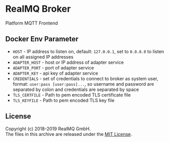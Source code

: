 # RealMQ Broker
Platform MQTT Frontend

## Docker Env Parameter
- `HOST` - IP address to listen on, default: `127.0.0.1`, set to `0.0.0.0` to
  listen on all assigned IP addresses
- `ADAPTER_HOST` - host or IP address of adapter service
- `ADAPTER_PORT` - port of adapter service
- `ADAPTER_KEY` - api key of adapter service
- `CREDENTIALS` - set of credentials to connect to broker as system user,
  format: `user:pass [user:pass]...`, so username and password are separated by
  colon and credentials are separated by space
- `TLS_CERTFILE` - Path to pem encoded TLS certificate file
- `TLS_KEYFILE` - Path to pem encoded TLS key file

## License
Copyright (c) 2018-2019 RealMQ GmbH.<br />
The files in this archive are released under the [MIT License](LICENSE).
